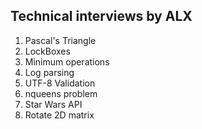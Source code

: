 ## Technical interviews by ALX

1. Pascal's Triangle
2. LockBoxes
3. Minimum operations
4. Log parsing
5. UTF-8 Validation
6. nqueens problem 
7. Star Wars API
8. Rotate 2D matrix
